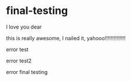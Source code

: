 # final-testing

I love you dear

this is really awesome, I nailed it, yahooo!!!!!!!!!!!!!!


error test

error test2

error final testing 